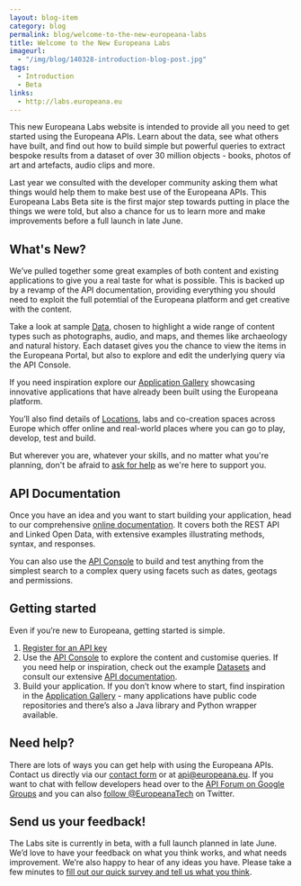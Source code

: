 ```yaml
---
layout: blog-item
category: blog
permalink: blog/welcome-to-the-new-europeana-labs
title: Welcome to the New Europeana Labs
imageurl: 
  - "/img/blog/140328-introduction-blog-post.jpg"
tags: 
  - Introduction
  - Beta
links:
  - http://labs.europeana.eu
---
```


This new Europeana Labs website is intended to provide all you need to get started using the Europeana APIs. Learn about the data, see what others have built, and find out how to build simple but powerful queries to extract bespoke results from a dataset of over 30 million objects - books, photos of art and artefacts, audio clips and more.

Last year we consulted with the developer community asking them what things would help them to make best use of the Europeana APIs. This Europeana Labs Beta site is the first major step towards putting in place the things we were told, but also a chance for us to learn more and make improvements before a full launch in late June.

## <a name="whatsnew"></a>What's New?

We’ve pulled together some great examples of both content and existing applications to give you a real taste for what is possible. This is backed up by a revamp of the API documentation, providing everything you should need to exploit the full potemtial of the Europeana platform and get creative with the content.

Take a look at sample <a href="/data/" title="Europeana Data">Data</a>, chosen to highlight a wide range of content types such as photographs, audio, and maps, and themes like archaeology and natural history. Each dataset gives you the chance to view the items in the Europeana Portal, but also to explore and edit the underlying query via the API Console.  

If you need inspiration explore our <a href="/apps/" title="Application Gallery">Application Gallery</a> showcasing innovative applications that have already been built using the Europeana platform.

You’ll also find details of <a href="/locations/" title="Europeana Locations">Locations</a>, labs and co-creation spaces across Europe which offer online and real-world places where you can go to play, develop, test and build.

But wherever you are, whatever your skills, and no matter what you're planning, don't be afraid to <a href="#help" title="help &amp; support">ask for help</a> as we're here to support you.

## <a name="documentation"></a>API Documentation

Once you have an idea and you want to start building your application, head to our comprehensive <a href="/api/" title="API Documentation">online documentation</a>. It covers both the REST API and Linked Open Data, with extensive examples illustrating methods, syntax, and responses.

You can also use the <a href="/api/console/" title="API Console">API Console</a> to build and test anything from the simplest search to a complex query using facets such as dates, geotags and permissions.

## <a name="start"></a>Getting started

Even if you’re new to Europeana, getting started is simple.
1. <a href="/api/registration/">Register for an API key</a>
2. Use the <a href="/api/console/" title="API Console">API Console</a> to explore the content and customise queries. If you need help or inspiration, check out the example <a href="/data/" title="Example Data">Datasets</a> and consult our extensive <a href="/api/" title="API Documentation">API documentation</a>.
3. Build your application. If you don’t know where to start, find inspiration in the <a href="/apps/" title="Application Gallery">Application Gallery</a> - many applications have public code repositories and there’s also a Java library and Python wrapper available.

## <a name="help"></a>Need help?

There are lots of ways you can get help with using the Europeana APIs. Contact us directly via our <a href="/support/" title="Europeana API Support">contact form</a> or at api@europeana.eu. If you want to chat with fellow developers head over to the <a href="https://groups.google.com/forum/#!forum/europeanaapi">API Forum on Google Groups</a> and you can also <a href="http://twitter.com/europeanatech">follow @EuropeanaTech</a> on Twitter.

## <a name="feedback"></a>Send us your feedback!

The Labs site is currently in beta, with a full launch planned in late June. We’d love to have your feedback on what you think works, and what needs improvement. We’re also happy to hear of any ideas you have.
Please take a few minutes to <a href="https://www.surveymonkey.com/s/392VRKG" title="Europeana Labs Beta site feedback">fill out our quick survey and tell us what you think</a>.

